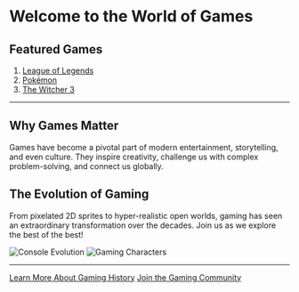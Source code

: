 # Welcome to the World of Games


## Featured Games
1. [League of Legends](./games.md)
2. [Pokémon](./games.md)
3. [The Witcher 3](./games.md)

---

## Why Games Matter
Games have become a pivotal part of modern entertainment, storytelling, and even culture. They inspire creativity, challenge us with complex problem-solving, and connect us globally.

## The Evolution of Gaming
From pixelated 2D sprites to hyper-realistic open worlds, gaming has seen an extraordinary transformation over the decades. Join us as we explore the best of the best!

![Console Evolution](https://imgur.com/a/A0Ow3SO)
![Gaming Characters](https://imgur.com/a/nk6jd8n)

---

[Learn More About Gaming History](https://en.wikipedia.org/wiki/History_of_video_games)
[Join the Gaming Community](https://www.reddit.com/r/gaming/)
